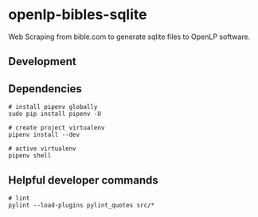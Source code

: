 # openlp-bibles-sqlite

Web Scraping from bible.com to generate sqlite files to OpenLP software.

## Development

## Dependencies

```shell
# install pipenv globally
sudo pip install pipenv -U

# create project virtualenv
pipenv install --dev

# active virtualenv
pipenv shell
```

## Helpful developer commands

```shell
# lint
pylint --load-plugins pylint_quotes src/*
```
